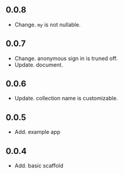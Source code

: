 ## 0.0.8
* Change. `my` is not nullable.


## 0.0.7
* Change. anonymous sign in is truned off.
* Update. document.


## 0.0.6
* Update. collection name is customizable.

## 0.0.5
* Add. example app

## 0.0.4
* Add. basic scaffold


